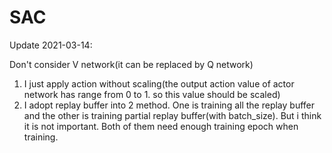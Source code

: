 # SAC
Update 2021-03-14: 

Don't consider V network(it can be replaced by Q network)

1. I just apply action without scaling(the output action value of actor network has range from 0 to 1. so this value should be scaled)
2. I adopt replay buffer into 2 method. One is training all the replay buffer and the other is training partial replay buffer(with batch_size). But i think it is not important. Both of them need enough training epoch when training.
